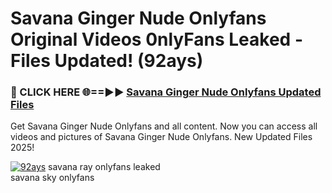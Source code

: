# Savana Ginger Nude Onlyfans Original Videos 0nlyFans Leaked - Files Updated! (92ays)

<h3>🔴 CLICK HERE 🌐==►► <a href="https://tinyurl.com/2wckxsce" rel="nofollow">Savana Ginger Nude Onlyfans Updated Files</a></h3>

Get Savana Ginger Nude Onlyfans and all content. Now you can access all videos and pictures of Savana Ginger Nude Onlyfans. New Updated Files 2025!

[![92ays](https://i.imgur.com/AFduVYN.gif)](https://tinyurl.com/2wckxsce)
savana ray onlyfans leaked<br>
savana sky onlyfans